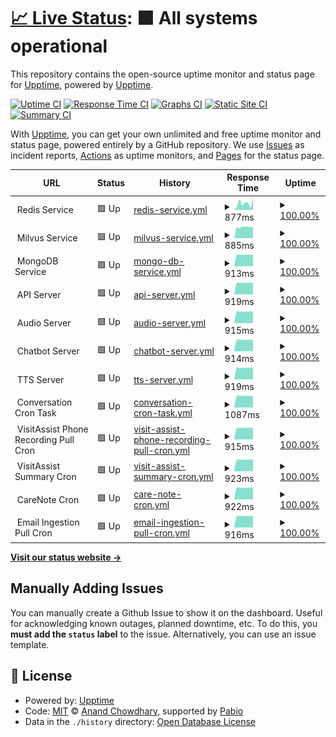 # [📈 Live Status](https://status.ayla-app.org): <!--live status--> **🟩 All systems operational**

This repository contains the open-source uptime monitor and status page for [Upptime](https://upptime.js.org), powered by [Upptime](https://github.com/upptime/upptime).

[![Uptime CI](https://github.com/AylaAI/status-monitor-upptime/workflows/Uptime%20CI/badge.svg)](https://github.com/AylaAI/status-monitor-upptime/actions?query=workflow%3A%22Uptime+CI%22)
[![Response Time CI](https://github.com/AylaAI/status-monitor-upptime/workflows/Response%20Time%20CI/badge.svg)](https://github.com/AylaAI/status-monitor-upptime/actions?query=workflow%3A%22Response+Time+CI%22)
[![Graphs CI](https://github.com/AylaAI/status-monitor-upptime/workflows/Graphs%20CI/badge.svg)](https://github.com/AylaAI/status-monitor-upptime/actions?query=workflow%3A%22Graphs+CI%22)
[![Static Site CI](https://github.com/AylaAI/status-monitor-upptime/workflows/Static%20Site%20CI/badge.svg)](https://github.com/AylaAI/status-monitor-upptime/actions?query=workflow%3A%22Static+Site+CI%22)
[![Summary CI](https://github.com/AylaAI/status-monitor-upptime/workflows/Summary%20CI/badge.svg)](https://github.com/AylaAI/status-monitor-upptime/actions?query=workflow%3A%22Summary+CI%22)

With [Upptime](https://upptime.js.org), you can get your own unlimited and free uptime monitor and status page, powered entirely by a GitHub repository. We use [Issues](https://github.com/upptime/upptime/issues) as incident reports, [Actions](https://github.com/AylaAI/status-monitor-upptime/actions) as uptime monitors, and [Pages](https://status.ayla-app.org) for the status page.

<!--start: status pages-->
<!-- This summary is generated by Upptime (https://github.com/upptime/upptime) -->
<!-- Do not edit this manually, your changes will be overwritten -->
<!-- prettier-ignore -->
| URL | Status | History | Response Time | Uptime |
| --- | ------ | ------- | ------------- | ------ |
| <img alt="" src="https://icons.duckduckgo.com/ip3/null.ico" height="13"> Redis Service | 🟩 Up | [redis-service.yml](https://github.com/AylaAI/status-monitor-upptime/commits/HEAD/history/redis-service.yml) | <details><summary><img alt="Response time graph" src="./graphs/redis-service/response-time-week.png" height="20"> 877ms</summary><br><a href="https://status.ayla-app.org/history/redis-service"><img alt="Response time 781" src="https://img.shields.io/endpoint?url=https%3A%2F%2Fraw.githubusercontent.com%2FAylaAI%2Fstatus-monitor-upptime%2FHEAD%2Fapi%2Fredis-service%2Fresponse-time.json"></a><br><a href="https://status.ayla-app.org/history/redis-service"><img alt="24-hour response time 1281" src="https://img.shields.io/endpoint?url=https%3A%2F%2Fraw.githubusercontent.com%2FAylaAI%2Fstatus-monitor-upptime%2FHEAD%2Fapi%2Fredis-service%2Fresponse-time-day.json"></a><br><a href="https://status.ayla-app.org/history/redis-service"><img alt="7-day response time 877" src="https://img.shields.io/endpoint?url=https%3A%2F%2Fraw.githubusercontent.com%2FAylaAI%2Fstatus-monitor-upptime%2FHEAD%2Fapi%2Fredis-service%2Fresponse-time-week.json"></a><br><a href="https://status.ayla-app.org/history/redis-service"><img alt="30-day response time 764" src="https://img.shields.io/endpoint?url=https%3A%2F%2Fraw.githubusercontent.com%2FAylaAI%2Fstatus-monitor-upptime%2FHEAD%2Fapi%2Fredis-service%2Fresponse-time-month.json"></a><br><a href="https://status.ayla-app.org/history/redis-service"><img alt="1-year response time 781" src="https://img.shields.io/endpoint?url=https%3A%2F%2Fraw.githubusercontent.com%2FAylaAI%2Fstatus-monitor-upptime%2FHEAD%2Fapi%2Fredis-service%2Fresponse-time-year.json"></a></details> | <details><summary><a href="https://status.ayla-app.org/history/redis-service">100.00%</a></summary><a href="https://status.ayla-app.org/history/redis-service"><img alt="All-time uptime 96.81%" src="https://img.shields.io/endpoint?url=https%3A%2F%2Fraw.githubusercontent.com%2FAylaAI%2Fstatus-monitor-upptime%2FHEAD%2Fapi%2Fredis-service%2Fuptime.json"></a><br><a href="https://status.ayla-app.org/history/redis-service"><img alt="24-hour uptime 100.00%" src="https://img.shields.io/endpoint?url=https%3A%2F%2Fraw.githubusercontent.com%2FAylaAI%2Fstatus-monitor-upptime%2FHEAD%2Fapi%2Fredis-service%2Fuptime-day.json"></a><br><a href="https://status.ayla-app.org/history/redis-service"><img alt="7-day uptime 100.00%" src="https://img.shields.io/endpoint?url=https%3A%2F%2Fraw.githubusercontent.com%2FAylaAI%2Fstatus-monitor-upptime%2FHEAD%2Fapi%2Fredis-service%2Fuptime-week.json"></a><br><a href="https://status.ayla-app.org/history/redis-service"><img alt="30-day uptime 96.49%" src="https://img.shields.io/endpoint?url=https%3A%2F%2Fraw.githubusercontent.com%2FAylaAI%2Fstatus-monitor-upptime%2FHEAD%2Fapi%2Fredis-service%2Fuptime-month.json"></a><br><a href="https://status.ayla-app.org/history/redis-service"><img alt="1-year uptime 96.81%" src="https://img.shields.io/endpoint?url=https%3A%2F%2Fraw.githubusercontent.com%2FAylaAI%2Fstatus-monitor-upptime%2FHEAD%2Fapi%2Fredis-service%2Fuptime-year.json"></a></details>
| <img alt="" src="https://icons.duckduckgo.com/ip3/null.ico" height="13"> Milvus Service | 🟩 Up | [milvus-service.yml](https://github.com/AylaAI/status-monitor-upptime/commits/HEAD/history/milvus-service.yml) | <details><summary><img alt="Response time graph" src="./graphs/milvus-service/response-time-week.png" height="20"> 885ms</summary><br><a href="https://status.ayla-app.org/history/milvus-service"><img alt="Response time 872" src="https://img.shields.io/endpoint?url=https%3A%2F%2Fraw.githubusercontent.com%2FAylaAI%2Fstatus-monitor-upptime%2FHEAD%2Fapi%2Fmilvus-service%2Fresponse-time.json"></a><br><a href="https://status.ayla-app.org/history/milvus-service"><img alt="24-hour response time 926" src="https://img.shields.io/endpoint?url=https%3A%2F%2Fraw.githubusercontent.com%2FAylaAI%2Fstatus-monitor-upptime%2FHEAD%2Fapi%2Fmilvus-service%2Fresponse-time-day.json"></a><br><a href="https://status.ayla-app.org/history/milvus-service"><img alt="7-day response time 885" src="https://img.shields.io/endpoint?url=https%3A%2F%2Fraw.githubusercontent.com%2FAylaAI%2Fstatus-monitor-upptime%2FHEAD%2Fapi%2Fmilvus-service%2Fresponse-time-week.json"></a><br><a href="https://status.ayla-app.org/history/milvus-service"><img alt="30-day response time 862" src="https://img.shields.io/endpoint?url=https%3A%2F%2Fraw.githubusercontent.com%2FAylaAI%2Fstatus-monitor-upptime%2FHEAD%2Fapi%2Fmilvus-service%2Fresponse-time-month.json"></a><br><a href="https://status.ayla-app.org/history/milvus-service"><img alt="1-year response time 872" src="https://img.shields.io/endpoint?url=https%3A%2F%2Fraw.githubusercontent.com%2FAylaAI%2Fstatus-monitor-upptime%2FHEAD%2Fapi%2Fmilvus-service%2Fresponse-time-year.json"></a></details> | <details><summary><a href="https://status.ayla-app.org/history/milvus-service">100.00%</a></summary><a href="https://status.ayla-app.org/history/milvus-service"><img alt="All-time uptime 96.81%" src="https://img.shields.io/endpoint?url=https%3A%2F%2Fraw.githubusercontent.com%2FAylaAI%2Fstatus-monitor-upptime%2FHEAD%2Fapi%2Fmilvus-service%2Fuptime.json"></a><br><a href="https://status.ayla-app.org/history/milvus-service"><img alt="24-hour uptime 100.00%" src="https://img.shields.io/endpoint?url=https%3A%2F%2Fraw.githubusercontent.com%2FAylaAI%2Fstatus-monitor-upptime%2FHEAD%2Fapi%2Fmilvus-service%2Fuptime-day.json"></a><br><a href="https://status.ayla-app.org/history/milvus-service"><img alt="7-day uptime 100.00%" src="https://img.shields.io/endpoint?url=https%3A%2F%2Fraw.githubusercontent.com%2FAylaAI%2Fstatus-monitor-upptime%2FHEAD%2Fapi%2Fmilvus-service%2Fuptime-week.json"></a><br><a href="https://status.ayla-app.org/history/milvus-service"><img alt="30-day uptime 96.49%" src="https://img.shields.io/endpoint?url=https%3A%2F%2Fraw.githubusercontent.com%2FAylaAI%2Fstatus-monitor-upptime%2FHEAD%2Fapi%2Fmilvus-service%2Fuptime-month.json"></a><br><a href="https://status.ayla-app.org/history/milvus-service"><img alt="1-year uptime 96.81%" src="https://img.shields.io/endpoint?url=https%3A%2F%2Fraw.githubusercontent.com%2FAylaAI%2Fstatus-monitor-upptime%2FHEAD%2Fapi%2Fmilvus-service%2Fuptime-year.json"></a></details>
| <img alt="" src="https://icons.duckduckgo.com/ip3/null.ico" height="13"> MongoDB Service | 🟩 Up | [mongo-db-service.yml](https://github.com/AylaAI/status-monitor-upptime/commits/HEAD/history/mongo-db-service.yml) | <details><summary><img alt="Response time graph" src="./graphs/mongo-db-service/response-time-week.png" height="20"> 913ms</summary><br><a href="https://status.ayla-app.org/history/mongo-db-service"><img alt="Response time 842" src="https://img.shields.io/endpoint?url=https%3A%2F%2Fraw.githubusercontent.com%2FAylaAI%2Fstatus-monitor-upptime%2FHEAD%2Fapi%2Fmongo-db-service%2Fresponse-time.json"></a><br><a href="https://status.ayla-app.org/history/mongo-db-service"><img alt="24-hour response time 910" src="https://img.shields.io/endpoint?url=https%3A%2F%2Fraw.githubusercontent.com%2FAylaAI%2Fstatus-monitor-upptime%2FHEAD%2Fapi%2Fmongo-db-service%2Fresponse-time-day.json"></a><br><a href="https://status.ayla-app.org/history/mongo-db-service"><img alt="7-day response time 913" src="https://img.shields.io/endpoint?url=https%3A%2F%2Fraw.githubusercontent.com%2FAylaAI%2Fstatus-monitor-upptime%2FHEAD%2Fapi%2Fmongo-db-service%2Fresponse-time-week.json"></a><br><a href="https://status.ayla-app.org/history/mongo-db-service"><img alt="30-day response time 830" src="https://img.shields.io/endpoint?url=https%3A%2F%2Fraw.githubusercontent.com%2FAylaAI%2Fstatus-monitor-upptime%2FHEAD%2Fapi%2Fmongo-db-service%2Fresponse-time-month.json"></a><br><a href="https://status.ayla-app.org/history/mongo-db-service"><img alt="1-year response time 842" src="https://img.shields.io/endpoint?url=https%3A%2F%2Fraw.githubusercontent.com%2FAylaAI%2Fstatus-monitor-upptime%2FHEAD%2Fapi%2Fmongo-db-service%2Fresponse-time-year.json"></a></details> | <details><summary><a href="https://status.ayla-app.org/history/mongo-db-service">100.00%</a></summary><a href="https://status.ayla-app.org/history/mongo-db-service"><img alt="All-time uptime 96.81%" src="https://img.shields.io/endpoint?url=https%3A%2F%2Fraw.githubusercontent.com%2FAylaAI%2Fstatus-monitor-upptime%2FHEAD%2Fapi%2Fmongo-db-service%2Fuptime.json"></a><br><a href="https://status.ayla-app.org/history/mongo-db-service"><img alt="24-hour uptime 100.00%" src="https://img.shields.io/endpoint?url=https%3A%2F%2Fraw.githubusercontent.com%2FAylaAI%2Fstatus-monitor-upptime%2FHEAD%2Fapi%2Fmongo-db-service%2Fuptime-day.json"></a><br><a href="https://status.ayla-app.org/history/mongo-db-service"><img alt="7-day uptime 100.00%" src="https://img.shields.io/endpoint?url=https%3A%2F%2Fraw.githubusercontent.com%2FAylaAI%2Fstatus-monitor-upptime%2FHEAD%2Fapi%2Fmongo-db-service%2Fuptime-week.json"></a><br><a href="https://status.ayla-app.org/history/mongo-db-service"><img alt="30-day uptime 96.49%" src="https://img.shields.io/endpoint?url=https%3A%2F%2Fraw.githubusercontent.com%2FAylaAI%2Fstatus-monitor-upptime%2FHEAD%2Fapi%2Fmongo-db-service%2Fuptime-month.json"></a><br><a href="https://status.ayla-app.org/history/mongo-db-service"><img alt="1-year uptime 96.81%" src="https://img.shields.io/endpoint?url=https%3A%2F%2Fraw.githubusercontent.com%2FAylaAI%2Fstatus-monitor-upptime%2FHEAD%2Fapi%2Fmongo-db-service%2Fuptime-year.json"></a></details>
| <img alt="" src="https://icons.duckduckgo.com/ip3/null.ico" height="13"> API Server | 🟩 Up | [api-server.yml](https://github.com/AylaAI/status-monitor-upptime/commits/HEAD/history/api-server.yml) | <details><summary><img alt="Response time graph" src="./graphs/api-server/response-time-week.png" height="20"> 919ms</summary><br><a href="https://status.ayla-app.org/history/api-server"><img alt="Response time 822" src="https://img.shields.io/endpoint?url=https%3A%2F%2Fraw.githubusercontent.com%2FAylaAI%2Fstatus-monitor-upptime%2FHEAD%2Fapi%2Fapi-server%2Fresponse-time.json"></a><br><a href="https://status.ayla-app.org/history/api-server"><img alt="24-hour response time 921" src="https://img.shields.io/endpoint?url=https%3A%2F%2Fraw.githubusercontent.com%2FAylaAI%2Fstatus-monitor-upptime%2FHEAD%2Fapi%2Fapi-server%2Fresponse-time-day.json"></a><br><a href="https://status.ayla-app.org/history/api-server"><img alt="7-day response time 919" src="https://img.shields.io/endpoint?url=https%3A%2F%2Fraw.githubusercontent.com%2FAylaAI%2Fstatus-monitor-upptime%2FHEAD%2Fapi%2Fapi-server%2Fresponse-time-week.json"></a><br><a href="https://status.ayla-app.org/history/api-server"><img alt="30-day response time 803" src="https://img.shields.io/endpoint?url=https%3A%2F%2Fraw.githubusercontent.com%2FAylaAI%2Fstatus-monitor-upptime%2FHEAD%2Fapi%2Fapi-server%2Fresponse-time-month.json"></a><br><a href="https://status.ayla-app.org/history/api-server"><img alt="1-year response time 822" src="https://img.shields.io/endpoint?url=https%3A%2F%2Fraw.githubusercontent.com%2FAylaAI%2Fstatus-monitor-upptime%2FHEAD%2Fapi%2Fapi-server%2Fresponse-time-year.json"></a></details> | <details><summary><a href="https://status.ayla-app.org/history/api-server">100.00%</a></summary><a href="https://status.ayla-app.org/history/api-server"><img alt="All-time uptime 96.81%" src="https://img.shields.io/endpoint?url=https%3A%2F%2Fraw.githubusercontent.com%2FAylaAI%2Fstatus-monitor-upptime%2FHEAD%2Fapi%2Fapi-server%2Fuptime.json"></a><br><a href="https://status.ayla-app.org/history/api-server"><img alt="24-hour uptime 100.00%" src="https://img.shields.io/endpoint?url=https%3A%2F%2Fraw.githubusercontent.com%2FAylaAI%2Fstatus-monitor-upptime%2FHEAD%2Fapi%2Fapi-server%2Fuptime-day.json"></a><br><a href="https://status.ayla-app.org/history/api-server"><img alt="7-day uptime 100.00%" src="https://img.shields.io/endpoint?url=https%3A%2F%2Fraw.githubusercontent.com%2FAylaAI%2Fstatus-monitor-upptime%2FHEAD%2Fapi%2Fapi-server%2Fuptime-week.json"></a><br><a href="https://status.ayla-app.org/history/api-server"><img alt="30-day uptime 96.49%" src="https://img.shields.io/endpoint?url=https%3A%2F%2Fraw.githubusercontent.com%2FAylaAI%2Fstatus-monitor-upptime%2FHEAD%2Fapi%2Fapi-server%2Fuptime-month.json"></a><br><a href="https://status.ayla-app.org/history/api-server"><img alt="1-year uptime 96.81%" src="https://img.shields.io/endpoint?url=https%3A%2F%2Fraw.githubusercontent.com%2FAylaAI%2Fstatus-monitor-upptime%2FHEAD%2Fapi%2Fapi-server%2Fuptime-year.json"></a></details>
| <img alt="" src="https://icons.duckduckgo.com/ip3/null.ico" height="13"> Audio Server | 🟩 Up | [audio-server.yml](https://github.com/AylaAI/status-monitor-upptime/commits/HEAD/history/audio-server.yml) | <details><summary><img alt="Response time graph" src="./graphs/audio-server/response-time-week.png" height="20"> 915ms</summary><br><a href="https://status.ayla-app.org/history/audio-server"><img alt="Response time 850" src="https://img.shields.io/endpoint?url=https%3A%2F%2Fraw.githubusercontent.com%2FAylaAI%2Fstatus-monitor-upptime%2FHEAD%2Fapi%2Faudio-server%2Fresponse-time.json"></a><br><a href="https://status.ayla-app.org/history/audio-server"><img alt="24-hour response time 924" src="https://img.shields.io/endpoint?url=https%3A%2F%2Fraw.githubusercontent.com%2FAylaAI%2Fstatus-monitor-upptime%2FHEAD%2Fapi%2Faudio-server%2Fresponse-time-day.json"></a><br><a href="https://status.ayla-app.org/history/audio-server"><img alt="7-day response time 915" src="https://img.shields.io/endpoint?url=https%3A%2F%2Fraw.githubusercontent.com%2FAylaAI%2Fstatus-monitor-upptime%2FHEAD%2Fapi%2Faudio-server%2Fresponse-time-week.json"></a><br><a href="https://status.ayla-app.org/history/audio-server"><img alt="30-day response time 839" src="https://img.shields.io/endpoint?url=https%3A%2F%2Fraw.githubusercontent.com%2FAylaAI%2Fstatus-monitor-upptime%2FHEAD%2Fapi%2Faudio-server%2Fresponse-time-month.json"></a><br><a href="https://status.ayla-app.org/history/audio-server"><img alt="1-year response time 850" src="https://img.shields.io/endpoint?url=https%3A%2F%2Fraw.githubusercontent.com%2FAylaAI%2Fstatus-monitor-upptime%2FHEAD%2Fapi%2Faudio-server%2Fresponse-time-year.json"></a></details> | <details><summary><a href="https://status.ayla-app.org/history/audio-server">100.00%</a></summary><a href="https://status.ayla-app.org/history/audio-server"><img alt="All-time uptime 96.81%" src="https://img.shields.io/endpoint?url=https%3A%2F%2Fraw.githubusercontent.com%2FAylaAI%2Fstatus-monitor-upptime%2FHEAD%2Fapi%2Faudio-server%2Fuptime.json"></a><br><a href="https://status.ayla-app.org/history/audio-server"><img alt="24-hour uptime 100.00%" src="https://img.shields.io/endpoint?url=https%3A%2F%2Fraw.githubusercontent.com%2FAylaAI%2Fstatus-monitor-upptime%2FHEAD%2Fapi%2Faudio-server%2Fuptime-day.json"></a><br><a href="https://status.ayla-app.org/history/audio-server"><img alt="7-day uptime 100.00%" src="https://img.shields.io/endpoint?url=https%3A%2F%2Fraw.githubusercontent.com%2FAylaAI%2Fstatus-monitor-upptime%2FHEAD%2Fapi%2Faudio-server%2Fuptime-week.json"></a><br><a href="https://status.ayla-app.org/history/audio-server"><img alt="30-day uptime 96.49%" src="https://img.shields.io/endpoint?url=https%3A%2F%2Fraw.githubusercontent.com%2FAylaAI%2Fstatus-monitor-upptime%2FHEAD%2Fapi%2Faudio-server%2Fuptime-month.json"></a><br><a href="https://status.ayla-app.org/history/audio-server"><img alt="1-year uptime 96.81%" src="https://img.shields.io/endpoint?url=https%3A%2F%2Fraw.githubusercontent.com%2FAylaAI%2Fstatus-monitor-upptime%2FHEAD%2Fapi%2Faudio-server%2Fuptime-year.json"></a></details>
| <img alt="" src="https://icons.duckduckgo.com/ip3/null.ico" height="13"> Chatbot Server | 🟩 Up | [chatbot-server.yml](https://github.com/AylaAI/status-monitor-upptime/commits/HEAD/history/chatbot-server.yml) | <details><summary><img alt="Response time graph" src="./graphs/chatbot-server/response-time-week.png" height="20"> 914ms</summary><br><a href="https://status.ayla-app.org/history/chatbot-server"><img alt="Response time 825" src="https://img.shields.io/endpoint?url=https%3A%2F%2Fraw.githubusercontent.com%2FAylaAI%2Fstatus-monitor-upptime%2FHEAD%2Fapi%2Fchatbot-server%2Fresponse-time.json"></a><br><a href="https://status.ayla-app.org/history/chatbot-server"><img alt="24-hour response time 924" src="https://img.shields.io/endpoint?url=https%3A%2F%2Fraw.githubusercontent.com%2FAylaAI%2Fstatus-monitor-upptime%2FHEAD%2Fapi%2Fchatbot-server%2Fresponse-time-day.json"></a><br><a href="https://status.ayla-app.org/history/chatbot-server"><img alt="7-day response time 914" src="https://img.shields.io/endpoint?url=https%3A%2F%2Fraw.githubusercontent.com%2FAylaAI%2Fstatus-monitor-upptime%2FHEAD%2Fapi%2Fchatbot-server%2Fresponse-time-week.json"></a><br><a href="https://status.ayla-app.org/history/chatbot-server"><img alt="30-day response time 808" src="https://img.shields.io/endpoint?url=https%3A%2F%2Fraw.githubusercontent.com%2FAylaAI%2Fstatus-monitor-upptime%2FHEAD%2Fapi%2Fchatbot-server%2Fresponse-time-month.json"></a><br><a href="https://status.ayla-app.org/history/chatbot-server"><img alt="1-year response time 825" src="https://img.shields.io/endpoint?url=https%3A%2F%2Fraw.githubusercontent.com%2FAylaAI%2Fstatus-monitor-upptime%2FHEAD%2Fapi%2Fchatbot-server%2Fresponse-time-year.json"></a></details> | <details><summary><a href="https://status.ayla-app.org/history/chatbot-server">100.00%</a></summary><a href="https://status.ayla-app.org/history/chatbot-server"><img alt="All-time uptime 96.81%" src="https://img.shields.io/endpoint?url=https%3A%2F%2Fraw.githubusercontent.com%2FAylaAI%2Fstatus-monitor-upptime%2FHEAD%2Fapi%2Fchatbot-server%2Fuptime.json"></a><br><a href="https://status.ayla-app.org/history/chatbot-server"><img alt="24-hour uptime 100.00%" src="https://img.shields.io/endpoint?url=https%3A%2F%2Fraw.githubusercontent.com%2FAylaAI%2Fstatus-monitor-upptime%2FHEAD%2Fapi%2Fchatbot-server%2Fuptime-day.json"></a><br><a href="https://status.ayla-app.org/history/chatbot-server"><img alt="7-day uptime 100.00%" src="https://img.shields.io/endpoint?url=https%3A%2F%2Fraw.githubusercontent.com%2FAylaAI%2Fstatus-monitor-upptime%2FHEAD%2Fapi%2Fchatbot-server%2Fuptime-week.json"></a><br><a href="https://status.ayla-app.org/history/chatbot-server"><img alt="30-day uptime 96.48%" src="https://img.shields.io/endpoint?url=https%3A%2F%2Fraw.githubusercontent.com%2FAylaAI%2Fstatus-monitor-upptime%2FHEAD%2Fapi%2Fchatbot-server%2Fuptime-month.json"></a><br><a href="https://status.ayla-app.org/history/chatbot-server"><img alt="1-year uptime 96.81%" src="https://img.shields.io/endpoint?url=https%3A%2F%2Fraw.githubusercontent.com%2FAylaAI%2Fstatus-monitor-upptime%2FHEAD%2Fapi%2Fchatbot-server%2Fuptime-year.json"></a></details>
| <img alt="" src="https://icons.duckduckgo.com/ip3/null.ico" height="13"> TTS Server | 🟩 Up | [tts-server.yml](https://github.com/AylaAI/status-monitor-upptime/commits/HEAD/history/tts-server.yml) | <details><summary><img alt="Response time graph" src="./graphs/tts-server/response-time-week.png" height="20"> 919ms</summary><br><a href="https://status.ayla-app.org/history/tts-server"><img alt="Response time 843" src="https://img.shields.io/endpoint?url=https%3A%2F%2Fraw.githubusercontent.com%2FAylaAI%2Fstatus-monitor-upptime%2FHEAD%2Fapi%2Ftts-server%2Fresponse-time.json"></a><br><a href="https://status.ayla-app.org/history/tts-server"><img alt="24-hour response time 923" src="https://img.shields.io/endpoint?url=https%3A%2F%2Fraw.githubusercontent.com%2FAylaAI%2Fstatus-monitor-upptime%2FHEAD%2Fapi%2Ftts-server%2Fresponse-time-day.json"></a><br><a href="https://status.ayla-app.org/history/tts-server"><img alt="7-day response time 919" src="https://img.shields.io/endpoint?url=https%3A%2F%2Fraw.githubusercontent.com%2FAylaAI%2Fstatus-monitor-upptime%2FHEAD%2Fapi%2Ftts-server%2Fresponse-time-week.json"></a><br><a href="https://status.ayla-app.org/history/tts-server"><img alt="30-day response time 829" src="https://img.shields.io/endpoint?url=https%3A%2F%2Fraw.githubusercontent.com%2FAylaAI%2Fstatus-monitor-upptime%2FHEAD%2Fapi%2Ftts-server%2Fresponse-time-month.json"></a><br><a href="https://status.ayla-app.org/history/tts-server"><img alt="1-year response time 843" src="https://img.shields.io/endpoint?url=https%3A%2F%2Fraw.githubusercontent.com%2FAylaAI%2Fstatus-monitor-upptime%2FHEAD%2Fapi%2Ftts-server%2Fresponse-time-year.json"></a></details> | <details><summary><a href="https://status.ayla-app.org/history/tts-server">100.00%</a></summary><a href="https://status.ayla-app.org/history/tts-server"><img alt="All-time uptime 96.81%" src="https://img.shields.io/endpoint?url=https%3A%2F%2Fraw.githubusercontent.com%2FAylaAI%2Fstatus-monitor-upptime%2FHEAD%2Fapi%2Ftts-server%2Fuptime.json"></a><br><a href="https://status.ayla-app.org/history/tts-server"><img alt="24-hour uptime 100.00%" src="https://img.shields.io/endpoint?url=https%3A%2F%2Fraw.githubusercontent.com%2FAylaAI%2Fstatus-monitor-upptime%2FHEAD%2Fapi%2Ftts-server%2Fuptime-day.json"></a><br><a href="https://status.ayla-app.org/history/tts-server"><img alt="7-day uptime 100.00%" src="https://img.shields.io/endpoint?url=https%3A%2F%2Fraw.githubusercontent.com%2FAylaAI%2Fstatus-monitor-upptime%2FHEAD%2Fapi%2Ftts-server%2Fuptime-week.json"></a><br><a href="https://status.ayla-app.org/history/tts-server"><img alt="30-day uptime 96.49%" src="https://img.shields.io/endpoint?url=https%3A%2F%2Fraw.githubusercontent.com%2FAylaAI%2Fstatus-monitor-upptime%2FHEAD%2Fapi%2Ftts-server%2Fuptime-month.json"></a><br><a href="https://status.ayla-app.org/history/tts-server"><img alt="1-year uptime 96.81%" src="https://img.shields.io/endpoint?url=https%3A%2F%2Fraw.githubusercontent.com%2FAylaAI%2Fstatus-monitor-upptime%2FHEAD%2Fapi%2Ftts-server%2Fuptime-year.json"></a></details>
| <img alt="" src="https://icons.duckduckgo.com/ip3/null.ico" height="13"> Conversation Cron Task | 🟩 Up | [conversation-cron-task.yml](https://github.com/AylaAI/status-monitor-upptime/commits/HEAD/history/conversation-cron-task.yml) | <details><summary><img alt="Response time graph" src="./graphs/conversation-cron-task/response-time-week.png" height="20"> 1087ms</summary><br><a href="https://status.ayla-app.org/history/conversation-cron-task"><img alt="Response time 820" src="https://img.shields.io/endpoint?url=https%3A%2F%2Fraw.githubusercontent.com%2FAylaAI%2Fstatus-monitor-upptime%2FHEAD%2Fapi%2Fconversation-cron-task%2Fresponse-time.json"></a><br><a href="https://status.ayla-app.org/history/conversation-cron-task"><img alt="24-hour response time 2067" src="https://img.shields.io/endpoint?url=https%3A%2F%2Fraw.githubusercontent.com%2FAylaAI%2Fstatus-monitor-upptime%2FHEAD%2Fapi%2Fconversation-cron-task%2Fresponse-time-day.json"></a><br><a href="https://status.ayla-app.org/history/conversation-cron-task"><img alt="7-day response time 1087" src="https://img.shields.io/endpoint?url=https%3A%2F%2Fraw.githubusercontent.com%2FAylaAI%2Fstatus-monitor-upptime%2FHEAD%2Fapi%2Fconversation-cron-task%2Fresponse-time-week.json"></a><br><a href="https://status.ayla-app.org/history/conversation-cron-task"><img alt="30-day response time 800" src="https://img.shields.io/endpoint?url=https%3A%2F%2Fraw.githubusercontent.com%2FAylaAI%2Fstatus-monitor-upptime%2FHEAD%2Fapi%2Fconversation-cron-task%2Fresponse-time-month.json"></a><br><a href="https://status.ayla-app.org/history/conversation-cron-task"><img alt="1-year response time 820" src="https://img.shields.io/endpoint?url=https%3A%2F%2Fraw.githubusercontent.com%2FAylaAI%2Fstatus-monitor-upptime%2FHEAD%2Fapi%2Fconversation-cron-task%2Fresponse-time-year.json"></a></details> | <details><summary><a href="https://status.ayla-app.org/history/conversation-cron-task">100.00%</a></summary><a href="https://status.ayla-app.org/history/conversation-cron-task"><img alt="All-time uptime 95.58%" src="https://img.shields.io/endpoint?url=https%3A%2F%2Fraw.githubusercontent.com%2FAylaAI%2Fstatus-monitor-upptime%2FHEAD%2Fapi%2Fconversation-cron-task%2Fuptime.json"></a><br><a href="https://status.ayla-app.org/history/conversation-cron-task"><img alt="24-hour uptime 100.00%" src="https://img.shields.io/endpoint?url=https%3A%2F%2Fraw.githubusercontent.com%2FAylaAI%2Fstatus-monitor-upptime%2FHEAD%2Fapi%2Fconversation-cron-task%2Fuptime-day.json"></a><br><a href="https://status.ayla-app.org/history/conversation-cron-task"><img alt="7-day uptime 100.00%" src="https://img.shields.io/endpoint?url=https%3A%2F%2Fraw.githubusercontent.com%2FAylaAI%2Fstatus-monitor-upptime%2FHEAD%2Fapi%2Fconversation-cron-task%2Fuptime-week.json"></a><br><a href="https://status.ayla-app.org/history/conversation-cron-task"><img alt="30-day uptime 95.12%" src="https://img.shields.io/endpoint?url=https%3A%2F%2Fraw.githubusercontent.com%2FAylaAI%2Fstatus-monitor-upptime%2FHEAD%2Fapi%2Fconversation-cron-task%2Fuptime-month.json"></a><br><a href="https://status.ayla-app.org/history/conversation-cron-task"><img alt="1-year uptime 95.58%" src="https://img.shields.io/endpoint?url=https%3A%2F%2Fraw.githubusercontent.com%2FAylaAI%2Fstatus-monitor-upptime%2FHEAD%2Fapi%2Fconversation-cron-task%2Fuptime-year.json"></a></details>
| <img alt="" src="https://icons.duckduckgo.com/ip3/null.ico" height="13"> VisitAssist Phone Recording Pull Cron | 🟩 Up | [visit-assist-phone-recording-pull-cron.yml](https://github.com/AylaAI/status-monitor-upptime/commits/HEAD/history/visit-assist-phone-recording-pull-cron.yml) | <details><summary><img alt="Response time graph" src="./graphs/visit-assist-phone-recording-pull-cron/response-time-week.png" height="20"> 915ms</summary><br><a href="https://status.ayla-app.org/history/visit-assist-phone-recording-pull-cron"><img alt="Response time 799" src="https://img.shields.io/endpoint?url=https%3A%2F%2Fraw.githubusercontent.com%2FAylaAI%2Fstatus-monitor-upptime%2FHEAD%2Fapi%2Fvisit-assist-phone-recording-pull-cron%2Fresponse-time.json"></a><br><a href="https://status.ayla-app.org/history/visit-assist-phone-recording-pull-cron"><img alt="24-hour response time 918" src="https://img.shields.io/endpoint?url=https%3A%2F%2Fraw.githubusercontent.com%2FAylaAI%2Fstatus-monitor-upptime%2FHEAD%2Fapi%2Fvisit-assist-phone-recording-pull-cron%2Fresponse-time-day.json"></a><br><a href="https://status.ayla-app.org/history/visit-assist-phone-recording-pull-cron"><img alt="7-day response time 915" src="https://img.shields.io/endpoint?url=https%3A%2F%2Fraw.githubusercontent.com%2FAylaAI%2Fstatus-monitor-upptime%2FHEAD%2Fapi%2Fvisit-assist-phone-recording-pull-cron%2Fresponse-time-week.json"></a><br><a href="https://status.ayla-app.org/history/visit-assist-phone-recording-pull-cron"><img alt="30-day response time 775" src="https://img.shields.io/endpoint?url=https%3A%2F%2Fraw.githubusercontent.com%2FAylaAI%2Fstatus-monitor-upptime%2FHEAD%2Fapi%2Fvisit-assist-phone-recording-pull-cron%2Fresponse-time-month.json"></a><br><a href="https://status.ayla-app.org/history/visit-assist-phone-recording-pull-cron"><img alt="1-year response time 799" src="https://img.shields.io/endpoint?url=https%3A%2F%2Fraw.githubusercontent.com%2FAylaAI%2Fstatus-monitor-upptime%2FHEAD%2Fapi%2Fvisit-assist-phone-recording-pull-cron%2Fresponse-time-year.json"></a></details> | <details><summary><a href="https://status.ayla-app.org/history/visit-assist-phone-recording-pull-cron">100.00%</a></summary><a href="https://status.ayla-app.org/history/visit-assist-phone-recording-pull-cron"><img alt="All-time uptime 95.58%" src="https://img.shields.io/endpoint?url=https%3A%2F%2Fraw.githubusercontent.com%2FAylaAI%2Fstatus-monitor-upptime%2FHEAD%2Fapi%2Fvisit-assist-phone-recording-pull-cron%2Fuptime.json"></a><br><a href="https://status.ayla-app.org/history/visit-assist-phone-recording-pull-cron"><img alt="24-hour uptime 100.00%" src="https://img.shields.io/endpoint?url=https%3A%2F%2Fraw.githubusercontent.com%2FAylaAI%2Fstatus-monitor-upptime%2FHEAD%2Fapi%2Fvisit-assist-phone-recording-pull-cron%2Fuptime-day.json"></a><br><a href="https://status.ayla-app.org/history/visit-assist-phone-recording-pull-cron"><img alt="7-day uptime 100.00%" src="https://img.shields.io/endpoint?url=https%3A%2F%2Fraw.githubusercontent.com%2FAylaAI%2Fstatus-monitor-upptime%2FHEAD%2Fapi%2Fvisit-assist-phone-recording-pull-cron%2Fuptime-week.json"></a><br><a href="https://status.ayla-app.org/history/visit-assist-phone-recording-pull-cron"><img alt="30-day uptime 95.12%" src="https://img.shields.io/endpoint?url=https%3A%2F%2Fraw.githubusercontent.com%2FAylaAI%2Fstatus-monitor-upptime%2FHEAD%2Fapi%2Fvisit-assist-phone-recording-pull-cron%2Fuptime-month.json"></a><br><a href="https://status.ayla-app.org/history/visit-assist-phone-recording-pull-cron"><img alt="1-year uptime 95.58%" src="https://img.shields.io/endpoint?url=https%3A%2F%2Fraw.githubusercontent.com%2FAylaAI%2Fstatus-monitor-upptime%2FHEAD%2Fapi%2Fvisit-assist-phone-recording-pull-cron%2Fuptime-year.json"></a></details>
| <img alt="" src="https://icons.duckduckgo.com/ip3/null.ico" height="13"> VisitAssist Summary Cron | 🟩 Up | [visit-assist-summary-cron.yml](https://github.com/AylaAI/status-monitor-upptime/commits/HEAD/history/visit-assist-summary-cron.yml) | <details><summary><img alt="Response time graph" src="./graphs/visit-assist-summary-cron/response-time-week.png" height="20"> 923ms</summary><br><a href="https://status.ayla-app.org/history/visit-assist-summary-cron"><img alt="Response time 832" src="https://img.shields.io/endpoint?url=https%3A%2F%2Fraw.githubusercontent.com%2FAylaAI%2Fstatus-monitor-upptime%2FHEAD%2Fapi%2Fvisit-assist-summary-cron%2Fresponse-time.json"></a><br><a href="https://status.ayla-app.org/history/visit-assist-summary-cron"><img alt="24-hour response time 923" src="https://img.shields.io/endpoint?url=https%3A%2F%2Fraw.githubusercontent.com%2FAylaAI%2Fstatus-monitor-upptime%2FHEAD%2Fapi%2Fvisit-assist-summary-cron%2Fresponse-time-day.json"></a><br><a href="https://status.ayla-app.org/history/visit-assist-summary-cron"><img alt="7-day response time 923" src="https://img.shields.io/endpoint?url=https%3A%2F%2Fraw.githubusercontent.com%2FAylaAI%2Fstatus-monitor-upptime%2FHEAD%2Fapi%2Fvisit-assist-summary-cron%2Fresponse-time-week.json"></a><br><a href="https://status.ayla-app.org/history/visit-assist-summary-cron"><img alt="30-day response time 815" src="https://img.shields.io/endpoint?url=https%3A%2F%2Fraw.githubusercontent.com%2FAylaAI%2Fstatus-monitor-upptime%2FHEAD%2Fapi%2Fvisit-assist-summary-cron%2Fresponse-time-month.json"></a><br><a href="https://status.ayla-app.org/history/visit-assist-summary-cron"><img alt="1-year response time 832" src="https://img.shields.io/endpoint?url=https%3A%2F%2Fraw.githubusercontent.com%2FAylaAI%2Fstatus-monitor-upptime%2FHEAD%2Fapi%2Fvisit-assist-summary-cron%2Fresponse-time-year.json"></a></details> | <details><summary><a href="https://status.ayla-app.org/history/visit-assist-summary-cron">100.00%</a></summary><a href="https://status.ayla-app.org/history/visit-assist-summary-cron"><img alt="All-time uptime 96.81%" src="https://img.shields.io/endpoint?url=https%3A%2F%2Fraw.githubusercontent.com%2FAylaAI%2Fstatus-monitor-upptime%2FHEAD%2Fapi%2Fvisit-assist-summary-cron%2Fuptime.json"></a><br><a href="https://status.ayla-app.org/history/visit-assist-summary-cron"><img alt="24-hour uptime 100.00%" src="https://img.shields.io/endpoint?url=https%3A%2F%2Fraw.githubusercontent.com%2FAylaAI%2Fstatus-monitor-upptime%2FHEAD%2Fapi%2Fvisit-assist-summary-cron%2Fuptime-day.json"></a><br><a href="https://status.ayla-app.org/history/visit-assist-summary-cron"><img alt="7-day uptime 100.00%" src="https://img.shields.io/endpoint?url=https%3A%2F%2Fraw.githubusercontent.com%2FAylaAI%2Fstatus-monitor-upptime%2FHEAD%2Fapi%2Fvisit-assist-summary-cron%2Fuptime-week.json"></a><br><a href="https://status.ayla-app.org/history/visit-assist-summary-cron"><img alt="30-day uptime 96.49%" src="https://img.shields.io/endpoint?url=https%3A%2F%2Fraw.githubusercontent.com%2FAylaAI%2Fstatus-monitor-upptime%2FHEAD%2Fapi%2Fvisit-assist-summary-cron%2Fuptime-month.json"></a><br><a href="https://status.ayla-app.org/history/visit-assist-summary-cron"><img alt="1-year uptime 96.81%" src="https://img.shields.io/endpoint?url=https%3A%2F%2Fraw.githubusercontent.com%2FAylaAI%2Fstatus-monitor-upptime%2FHEAD%2Fapi%2Fvisit-assist-summary-cron%2Fuptime-year.json"></a></details>
| <img alt="" src="https://icons.duckduckgo.com/ip3/null.ico" height="13"> CareNote Cron | 🟩 Up | [care-note-cron.yml](https://github.com/AylaAI/status-monitor-upptime/commits/HEAD/history/care-note-cron.yml) | <details><summary><img alt="Response time graph" src="./graphs/care-note-cron/response-time-week.png" height="20"> 922ms</summary><br><a href="https://status.ayla-app.org/history/care-note-cron"><img alt="Response time 844" src="https://img.shields.io/endpoint?url=https%3A%2F%2Fraw.githubusercontent.com%2FAylaAI%2Fstatus-monitor-upptime%2FHEAD%2Fapi%2Fcare-note-cron%2Fresponse-time.json"></a><br><a href="https://status.ayla-app.org/history/care-note-cron"><img alt="24-hour response time 922" src="https://img.shields.io/endpoint?url=https%3A%2F%2Fraw.githubusercontent.com%2FAylaAI%2Fstatus-monitor-upptime%2FHEAD%2Fapi%2Fcare-note-cron%2Fresponse-time-day.json"></a><br><a href="https://status.ayla-app.org/history/care-note-cron"><img alt="7-day response time 922" src="https://img.shields.io/endpoint?url=https%3A%2F%2Fraw.githubusercontent.com%2FAylaAI%2Fstatus-monitor-upptime%2FHEAD%2Fapi%2Fcare-note-cron%2Fresponse-time-week.json"></a><br><a href="https://status.ayla-app.org/history/care-note-cron"><img alt="30-day response time 829" src="https://img.shields.io/endpoint?url=https%3A%2F%2Fraw.githubusercontent.com%2FAylaAI%2Fstatus-monitor-upptime%2FHEAD%2Fapi%2Fcare-note-cron%2Fresponse-time-month.json"></a><br><a href="https://status.ayla-app.org/history/care-note-cron"><img alt="1-year response time 844" src="https://img.shields.io/endpoint?url=https%3A%2F%2Fraw.githubusercontent.com%2FAylaAI%2Fstatus-monitor-upptime%2FHEAD%2Fapi%2Fcare-note-cron%2Fresponse-time-year.json"></a></details> | <details><summary><a href="https://status.ayla-app.org/history/care-note-cron">100.00%</a></summary><a href="https://status.ayla-app.org/history/care-note-cron"><img alt="All-time uptime 94.66%" src="https://img.shields.io/endpoint?url=https%3A%2F%2Fraw.githubusercontent.com%2FAylaAI%2Fstatus-monitor-upptime%2FHEAD%2Fapi%2Fcare-note-cron%2Fuptime.json"></a><br><a href="https://status.ayla-app.org/history/care-note-cron"><img alt="24-hour uptime 100.00%" src="https://img.shields.io/endpoint?url=https%3A%2F%2Fraw.githubusercontent.com%2FAylaAI%2Fstatus-monitor-upptime%2FHEAD%2Fapi%2Fcare-note-cron%2Fuptime-day.json"></a><br><a href="https://status.ayla-app.org/history/care-note-cron"><img alt="7-day uptime 100.00%" src="https://img.shields.io/endpoint?url=https%3A%2F%2Fraw.githubusercontent.com%2FAylaAI%2Fstatus-monitor-upptime%2FHEAD%2Fapi%2Fcare-note-cron%2Fuptime-week.json"></a><br><a href="https://status.ayla-app.org/history/care-note-cron"><img alt="30-day uptime 94.11%" src="https://img.shields.io/endpoint?url=https%3A%2F%2Fraw.githubusercontent.com%2FAylaAI%2Fstatus-monitor-upptime%2FHEAD%2Fapi%2Fcare-note-cron%2Fuptime-month.json"></a><br><a href="https://status.ayla-app.org/history/care-note-cron"><img alt="1-year uptime 94.66%" src="https://img.shields.io/endpoint?url=https%3A%2F%2Fraw.githubusercontent.com%2FAylaAI%2Fstatus-monitor-upptime%2FHEAD%2Fapi%2Fcare-note-cron%2Fuptime-year.json"></a></details>
| <img alt="" src="https://icons.duckduckgo.com/ip3/null.ico" height="13"> Email Ingestion Pull Cron | 🟩 Up | [email-ingestion-pull-cron.yml](https://github.com/AylaAI/status-monitor-upptime/commits/HEAD/history/email-ingestion-pull-cron.yml) | <details><summary><img alt="Response time graph" src="./graphs/email-ingestion-pull-cron/response-time-week.png" height="20"> 916ms</summary><br><a href="https://status.ayla-app.org/history/email-ingestion-pull-cron"><img alt="Response time 776" src="https://img.shields.io/endpoint?url=https%3A%2F%2Fraw.githubusercontent.com%2FAylaAI%2Fstatus-monitor-upptime%2FHEAD%2Fapi%2Femail-ingestion-pull-cron%2Fresponse-time.json"></a><br><a href="https://status.ayla-app.org/history/email-ingestion-pull-cron"><img alt="24-hour response time 923" src="https://img.shields.io/endpoint?url=https%3A%2F%2Fraw.githubusercontent.com%2FAylaAI%2Fstatus-monitor-upptime%2FHEAD%2Fapi%2Femail-ingestion-pull-cron%2Fresponse-time-day.json"></a><br><a href="https://status.ayla-app.org/history/email-ingestion-pull-cron"><img alt="7-day response time 916" src="https://img.shields.io/endpoint?url=https%3A%2F%2Fraw.githubusercontent.com%2FAylaAI%2Fstatus-monitor-upptime%2FHEAD%2Fapi%2Femail-ingestion-pull-cron%2Fresponse-time-week.json"></a><br><a href="https://status.ayla-app.org/history/email-ingestion-pull-cron"><img alt="30-day response time 746" src="https://img.shields.io/endpoint?url=https%3A%2F%2Fraw.githubusercontent.com%2FAylaAI%2Fstatus-monitor-upptime%2FHEAD%2Fapi%2Femail-ingestion-pull-cron%2Fresponse-time-month.json"></a><br><a href="https://status.ayla-app.org/history/email-ingestion-pull-cron"><img alt="1-year response time 776" src="https://img.shields.io/endpoint?url=https%3A%2F%2Fraw.githubusercontent.com%2FAylaAI%2Fstatus-monitor-upptime%2FHEAD%2Fapi%2Femail-ingestion-pull-cron%2Fresponse-time-year.json"></a></details> | <details><summary><a href="https://status.ayla-app.org/history/email-ingestion-pull-cron">100.00%</a></summary><a href="https://status.ayla-app.org/history/email-ingestion-pull-cron"><img alt="All-time uptime 95.58%" src="https://img.shields.io/endpoint?url=https%3A%2F%2Fraw.githubusercontent.com%2FAylaAI%2Fstatus-monitor-upptime%2FHEAD%2Fapi%2Femail-ingestion-pull-cron%2Fuptime.json"></a><br><a href="https://status.ayla-app.org/history/email-ingestion-pull-cron"><img alt="24-hour uptime 100.00%" src="https://img.shields.io/endpoint?url=https%3A%2F%2Fraw.githubusercontent.com%2FAylaAI%2Fstatus-monitor-upptime%2FHEAD%2Fapi%2Femail-ingestion-pull-cron%2Fuptime-day.json"></a><br><a href="https://status.ayla-app.org/history/email-ingestion-pull-cron"><img alt="7-day uptime 100.00%" src="https://img.shields.io/endpoint?url=https%3A%2F%2Fraw.githubusercontent.com%2FAylaAI%2Fstatus-monitor-upptime%2FHEAD%2Fapi%2Femail-ingestion-pull-cron%2Fuptime-week.json"></a><br><a href="https://status.ayla-app.org/history/email-ingestion-pull-cron"><img alt="30-day uptime 95.12%" src="https://img.shields.io/endpoint?url=https%3A%2F%2Fraw.githubusercontent.com%2FAylaAI%2Fstatus-monitor-upptime%2FHEAD%2Fapi%2Femail-ingestion-pull-cron%2Fuptime-month.json"></a><br><a href="https://status.ayla-app.org/history/email-ingestion-pull-cron"><img alt="1-year uptime 95.58%" src="https://img.shields.io/endpoint?url=https%3A%2F%2Fraw.githubusercontent.com%2FAylaAI%2Fstatus-monitor-upptime%2FHEAD%2Fapi%2Femail-ingestion-pull-cron%2Fuptime-year.json"></a></details>

<!--end: status pages-->

[**Visit our status website →**](https://status.ayla-app.org)

## Manually Adding Issues

You can manually create a Github Issue to show it on the dashboard. Useful for acknowledging known outages, planned downtime, etc.
To do this, you **must add the `status` label** to the issue.
Alternatively, you can use an issue template.

## 📄 License

- Powered by: [Upptime](https://github.com/upptime/upptime)
- Code: [MIT](./LICENSE) © [Anand Chowdhary](https://anandchowdhary.com), supported by [Pabio](https://pabio.com)
- Data in the `./history` directory: [Open Database License](https://opendatacommons.org/licenses/odbl/1-0/)
